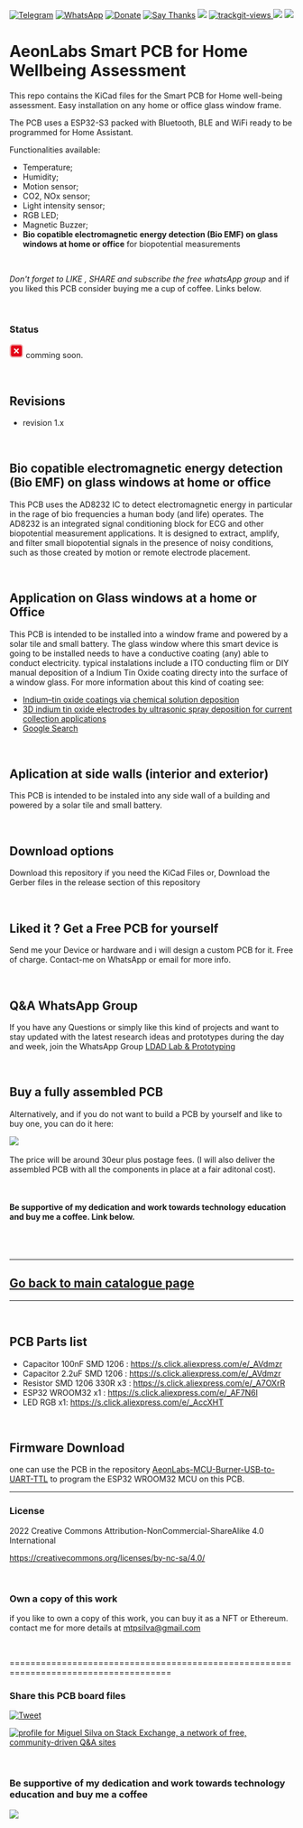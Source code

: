 [![Telegram](https://img.shields.io/badge/join-telegram-blue.svg?style=for-the-badge)](https://t.me/+W4rVVa0_VLEzYmI0)
 [![WhatsApp](https://img.shields.io/badge/join-whatsapp-green.svg?style=for-the-badge)](https://chat.whatsapp.com/FkNC7u83kuy2QRA5sqjBVg) 
 [![Donate](https://img.shields.io/badge/donate-$-brown.svg?style=for-the-badge)](http://paypal.me/mtpsilva)
 [![Say Thanks](https://img.shields.io/badge/Say%20Thanks-!-yellow.svg?style=for-the-badge)](https://saythanks.io/to/mtpsilva)
![](https://img.shields.io/github/last-commit/aeonSolutions/AeonLabs-Smart-PCB-for-Home-wellbeing-assessment)
<a href="https://trackgit.com">
<img src="https://us-central1-trackgit-analytics.cloudfunctions.net/token/ping/l9sivhsnwk9qr3uuwl9s" alt="trackgit-views" />
</a>
![](https://views.whatilearened.today/views/github/aeonSolutions/AeonLabs-Smart-PCB-for-Home-wellbeing-assessment.svg)
![](https://img.shields.io/github/downloads/aeonSolutions/AeonLabs-Smart-PCB-for-Home-wellbeing-assessment/total)

# AeonLabs Smart PCB for Home Wellbeing Assessment
This repo contains the KiCad files for the Smart PCB for Home well-being assessment. Easy installation on any home or office glass window frame.  

The PCB uses a ESP32-S3 packed with Bluetooth, BLE and WiFi ready to be programmed for Home Assistant.  

Functionalities available: 

* Temperature;
* Humidity;
* Motion sensor;
* CO2, NOx sensor;
* Light intensity sensor;
* RGB LED;
* Magnetic Buzzer;
* **Bio copatible electromagnetic energy detection (Bio EMF) on glass windows at home or office** for biopotential measurements
  
<br>

*Don't forget to LIKE , SHARE and subscribe the free whatsApp group* and if you liked this PCB consider buying me a cup of coffee. Links below.

  
<br>

### Status
![](https://github.com/aeonSolutions/AeonLabs-Home-Automation-Smart-Coffee-MAchine-Addon/blob/main/designs/working_red.png)  comming soon.
  
<br>

## Revisions
- revision 1.x
  
<br>

## Bio copatible electromagnetic energy detection (Bio EMF) on glass windows at home or office
This PCB uses the AD8232 IC to detect electromagnetic energy in particular in the rage of bio frequencies a human body (and life) operates. The AD8232 is an integrated signal conditioning block for ECG and other biopotential measurement applications. It is designed to extract, amplify, and filter small biopotential signals in the presence of noisy conditions, such as those created by motion or remote electrode placement. 
  
<br>

## Application on Glass windows at a home or Office
This PCB is intended to be installed into a window frame and powered by a solar tile and small battery. 
The glass window where this smart device is going to be installed needs to have a conductive coating (any) able to conduct electricity. typical instalations include a ITO conducting flim or DIY manual deposition of a Indium Tin Oxide coating directy into the surface of a window glass. For more information about this kind of coating see:
- [Indium–tin oxide coatings via chemical solution deposition](https://www.sciencedirect.com/science/article/pii/S0040609001010355)
- [3D indium tin oxide electrodes by ultrasonic spray deposition for current collection applications](https://documentserver.uhasselt.be/bitstream/1942/24191/2/3D%20ITO.pdf)
- [Google Search](https://www.google.com/search?q=how+to+coat+Indium+Tin+Oxide+coating&newwindow=1&client=opera&hs=YNl&sxsrf=ALiCzsZfq7i8afkfdW12YNC3LsOIarazfQ%3A1666953136011&ei=sK9bY9Ukh9ySBfGnv7AB&ved=0ahUKEwjVvJ2s3IL7AhUHrqQKHfHTDxYQ4dUDCA4&uact=5&oq=how+to+coat+Indium+Tin+Oxide+coating&gs_lp=Egdnd3Mtd2l6uAED-AEBMgcQABgeGKIEMgUQABiiBDIFEAAYogQyBRAAGKIEMgUQABiiBMICChAAGEcY1gQYsAOQBghI4y1Qnx1Y_ylwAngByAEAkAEBmAH_AaABxAyqAQYwLjExLjHiAwQgTRgB4gMEIEEYAOIDBCBGGACIBgE&sclient=gws-wiz)
  
<br>

## Aplication at side walls (interior and exterior)
This PCB is intended to be instaled into any side wall of a building and powered by a solar tile and small battery. 

  
<br>

## Download options
Download this repository if you need the KiCad Files or, Download the Gerber files in the release section of this repository
  
<br>

## Liked it ? Get a Free PCB for yourself
Send me your Device or hardware and i will design a custom PCB for it. Free of charge. Contact-me on WhatsApp or email for more info. 

  
<br>

## Q&A WhatsApp Group
If you have any Questions or simply  like this kind of projects and want to stay updated with the latest research ideas and prototypes during the day and week, join the WhatsApp Group
[LDAD Lab & Prototyping](https://chat.whatsapp.com/FkNC7u83kuy2QRA5sqjBVg)
  
<br>

## Buy a fully assembled PCB
Alternatively, and if you do not want to build a PCB by yourself and like to buy one, you can do it here:

[![](https://github.com/aeonSolutions/PCB-Prototyping-Catalogue/blob/main/tindie_sell.png)](https://www.tindie.com/stores/aeonlabs/)

The price will be around 30eur plus postage fees.
(I will also deliver the assembled PCB with all the components in place at a fair aditonal cost).
  
<br>

#### Be supportive of my dedication and work towards technology education and buy me a coffee. Link below.

<br>
<br>

________________________________________________________________________________________________________________
## [Go back to main catalogue page](https://github.com/aeonSolutions/PCB-Prototyping-Catalogue)
________________________________________________________________________________________________________________

  
<br>

## PCB Parts list
- Capacitor 100nF SMD 1206 : https://s.click.aliexpress.com/e/_AVdmzr
- Capacitor 2.2uF SMD 1206 : https://s.click.aliexpress.com/e/_AVdmzr
- Resistor SMD 1206 330R x3 : https://s.click.aliexpress.com/e/_A7OXrR
- ESP32 WROOM32 x1 : https://s.click.aliexpress.com/e/_AF7N6l
- LED RGB x1: https://s.click.aliexpress.com/e/_AccXHT

  
<br>

## Firmware Download 
one can use the PCB in the repository [AeonLabs-MCU-Burner-USB-to-UART-TTL](https://github.com/aeonSolutions/AeonLabs-MCU-Burner-USB-to-UART-TTL) to program the ESP32 WROOM32 MCU on this PCB.


______________________________________________________________________________________________________________________________

### License
2022 Creative Commons Attribution-NonCommercial-ShareAlike 4.0 International

https://creativecommons.org/licenses/by-nc-sa/4.0/
  
<br>

### Own a copy of this work
if you like to own a copy of this work, you can buy it as a NFT or Ethereum. contact me for more details at mtpsilva@gmail.com
  
<br>

=====================================================================================
### Share this PCB board files
[![Tweet](https://img.shields.io/twitter/url/http/shields.io.svg?style=social)](https://twitter.com/intent/tweet?original_referer=https%3A%2F%2Fjitpack.io%2F&ref_src=twsrc%5Etfw&text=Version%201.0%20of%20![](https://github.com/aeonSolutions/AeonLabs-Home-Automation-Smart-Coffee-MAchine-Addon/blob/main/designs/pcb_back.png)%20is%20now%20available%20on%20&tw_p=tweetbutton&url=http%3A%2F%2Fgithub.com%2FaeonSolutions%2F![](https://github.com/aeonSolutions/AeonLabs-Home-Automation-Smart-Coffee-MAchine-Addon/blob/main/designs/pcb_back.png))

<a href="https://stackexchange.com/users/18907312/miguel-silva"><img src="https://stackexchange.com/users/flair/18907312.png" width="208" height="58" alt="profile for Miguel Silva on Stack Exchange, a network of free, community-driven Q&amp;A sites" title="profile for Miguel Silva on Stack Exchange, a network of free, community-driven Q&amp;A sites" /></a>
  
<br>

### Be supportive of my dedication and work towards technology education and buy me a coffee

[<img src="https://cdn.buymeacoffee.com/buttons/v2/default-yellow.png" data-canonical-src="https://cdn.buymeacoffee.com/buttons/v2/default-yellow.png" height="70" />](https://www.buymeacoffee.com/migueltomas)


